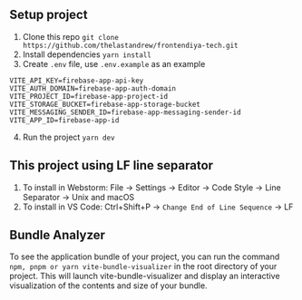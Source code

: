 ## Setup project
1. Clone this repo `git clone https://github.com/thelastandrew/frontendiya-tech.git`
2. Install dependencies `yarn install`
3. Create `.env` file, use `.env.example` as an example
```.env
VITE_API_KEY=firebase-app-api-key
VITE_AUTH_DOMAIN=firebase-app-auth-domain
VITE_PROJECT_ID=firebase-app-project-id
VITE_STORAGE_BUCKET=firebase-app-storage-bucket
VITE_MESSAGING_SENDER_ID=firebase-app-messaging-sender-id
VITE_APP_ID=firebase-app-id
```
4. Run the project `yarn dev`

## This project using LF line separator
1. To install in Webstorm: File -> Settings -> Editor -> Code Style -> Line Separator -> Unix and macOS
2. To install in VS Code: Ctrl+Shift+P -> `Change End of Line Sequence` -> LF

## Bundle Analyzer

To see the application bundle of your project, you can run the command `npm, pnpm or yarn vite-bundle-visualizer` in the root directory of your project. This will launch vite-bundle-visualizer and display an interactive visualization of the contents and size of your bundle.